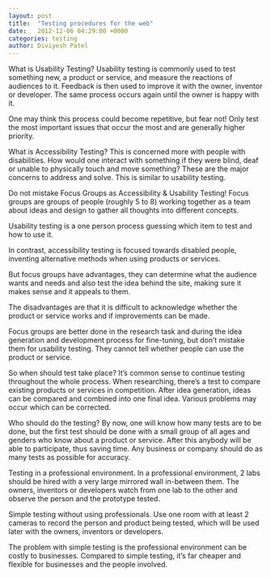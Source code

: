 ```yaml
---
layout: post
title:  "Testing procedures for the web"
date:   2012-12-06 04:29:00 +0000
categories: testing
author: Diviyesh Patel
---
```


What is Usability Testing?
Usability testing is commonly used to test something new, a product or service, and measure the reactions of audiences to it. Feedback is then used to improve it with the owner, inventor or developer. The same process occurs again until the owner is happy with it.

One may think this process could become repetitive, but fear not! Only test the most important issues that occur the most and are generally higher priority.

What is Accessibility Testing?
This is concerned more with people with disabilities. How would one interact with something if they were blind, deaf or unable to physically touch and move something? These are the major concerns to address and solve. This is similar to usability testing.

Do not mistake Focus Groups as Accessibility & Usability Testing!
Focus groups are groups of people (roughly 5 to 8) working together as a team about ideas and design to gather all thoughts into different concepts.

Usability testing is a one person process guessing which item to test and how to use it.

In contrast, accessibility testing is focused towards disabled people, inventing alternative methods when using products or services.

But focus groups have advantages, they can determine what the audience wants and needs and also test the idea behind the site, making sure it makes sense and it appeals to them.

The disadvantages are that it is difficult to acknowledge whether the product or service works and if improvements can be made.

Focus groups are better done in the research task and during the idea generation and development process for fine-tuning, but don’t mistake them for usability testing. They cannot tell whether people can use the product or service.

So when should test take place?
It’s common sense to continue testing throughout the whole process. When researching, there’s a test to compare existing products or services in competition. After idea generation, ideas can be compared and combined into one final idea. Various problems may occur which can be corrected.

Who should do the testing?
By now, one will know how many tests are to be done, but the first test should be done with a small group of all ages and genders who know about a product or service. After this anybody will be able to participate, thus saving time. Any business or company should do as many tests as possible for accuracy.

Testing in a professional environment.
In a professional environment, 2 labs should be hired with a very large mirrored wall in-between them. The owners, inventors or developers watch from one lab to the other and observe the person and the prototype tested.

Simple testing without using professionals.
Use one room with at least 2 cameras to record the person and product being tested, which will be used later with the owners, inventors or developers.

The problem with simple testing is the professional environment can be costly to businesses. Compared to simple testing, it’s far cheaper and flexible for businesses and the people involved.